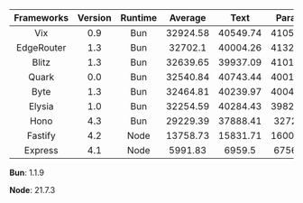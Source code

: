 | Frameworks | Version | Runtime | Average | Text | Params | DB Query |
| :---: | :---: | :---: | :---: | :---: | :---: | :---: |
| Vix | 0.9 | Bun | 32924.58 | 40549.74 | 41053.95 | 17170.04 |
| EdgeRouter | 1.3 | Bun | 32702.1 | 40004.26 | 41328.82 | 16773.23 |
| Blitz | 1.3 | Bun | 32639.65 | 39937.09 | 41014.03 | 16967.84 |
| Quark | 0.0 | Bun | 32540.84 | 40743.44 | 40010.49 | 16868.59 |
| Byte | 1.3 | Bun | 32464.81 | 40239.97 | 40045.26 | 17109.2 |
| Elysia | 1.0 | Bun | 32254.59 | 40284.43 | 39829.09 | 16650.25 |
| Hono | 4.3 | Bun | 29229.39 | 37888.41 | 32721.3 | 17078.45 |
| Fastify | 4.2 | Node | 13758.73 | 15831.71 | 16009.43 | 9435.06 |
| Express | 4.1 | Node | 5991.83 | 6959.5 | 6756.27 | 4259.72 |

**Bun**: 1.1.9

**Node**: 21.7.3

